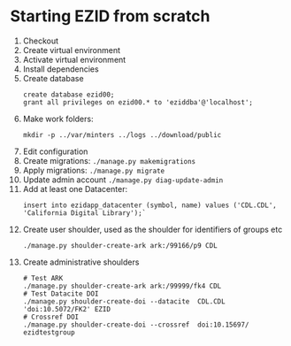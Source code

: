 # Starting EZID from scratch

1. Checkout
2. Create virtual environment
3. Activate virtual environment 
4. Install dependencies 
5. Create database
   ``` 
   create database ezid00;
   grant all privileges on ezid00.* to 'eziddba'@'localhost';
   ```
6. Make work folders:
   ```
   mkdir -p ../var/minters ../logs ../download/public 
   ```
7. Edit configuration
8. Create migrations: `./manage.py makemigrations`
9. Apply migrations: `./manage.py migrate`
10. Update admin account `./manage.py diag-update-admin`
11. Add at least one Datacenter:
    ```
    insert into ezidapp_datacenter (symbol, name) values ('CDL.CDL', 'California Digital Library');`
    ```
12. Create user shoulder, used as the shoulder for identifiers of groups etc
    ```
    ./manage.py shoulder-create-ark ark:/99166/p9 CDL
    ```
13. Create administrative shoulders
    ```
    # Test ARK
    ./manage.py shoulder-create-ark ark:/99999/fk4 CDL
    # Test Datacite DOI
    ./manage.py shoulder-create-doi --datacite  CDL.CDL 'doi:10.5072/FK2' EZID
    # Crossref DOI
    ./manage.py shoulder-create-doi --crossref  doi:10.15697/ ezidtestgroup
    ```

